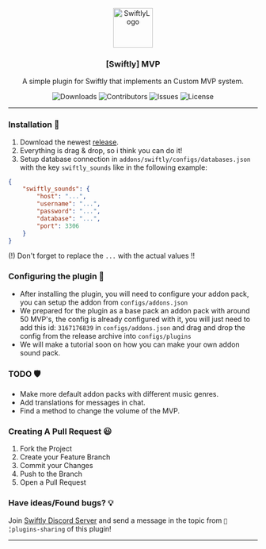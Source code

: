 <p align="center">
  <a href="https://github.com/swiftly-solution/swiftly_mvp">
    <img src="https://cdn.swiftlycs2.net/swiftly-logo.png" alt="SwiftlyLogo" width="80" height="80">
  </a>

  <h3 align="center">[Swiftly] MVP</h3>

  <p align="center">
    A simple plugin for Swiftly that implements an Custom MVP system.
    <br/>
  </p>
</p>

<p align="center">
  <img src="https://img.shields.io/github/downloads/swiftly-solution/swiftly_mvp/total" alt="Downloads"> 
  <img src="https://img.shields.io/github/contributors/swiftly-solution/swiftly_mvp?color=dark-green" alt="Contributors">
  <img src="https://img.shields.io/github/issues/swiftly-solution/swiftly_mvp" alt="Issues">
  <img src="https://img.shields.io/github/license/swiftly-solution/swiftly_mvp" alt="License">
</p>

---

### Installation 👀

1. Download the newest [release](https://github.com/swiftly-solution/swiftly_mvp/releases).
2. Everything is drag & drop, so i think you can do it!
3. Setup database connection in `addons/swiftly/configs/databases.json` with the key `swiftly_sounds` like in the following example:
```json
{
    "swiftly_sounds": {
        "host": "...",
        "username": "...",
        "password": "...",
        "database": "...",
        "port": 3306
    }
}
```
(!) Don't forget to replace the `...` with the actual values !!

### Configuring the plugin 🧐

* After installing the plugin, you will need to configure your addon pack, you can setup the addon from ``configs/addons.json``
* We prepared for the plugin as a base pack an addon pack with around 50 MVP's, the config is already configured with it, you will just need to add this id: ``3167176839`` in ``configs/addons.json`` and drag and drop the config from the release archive into ``configs/plugins``
* We will make a tutorial soon on how you can make your own addon sound pack.

### TODO 🛡️

* Make more default addon packs with different music genres.
* Add translations for messages in chat.
* Find a method to change the volume of the MVP.

### Creating A Pull Request 😃

1. Fork the Project
2. Create your Feature Branch
3. Commit your Changes
4. Push to the Branch
5. Open a Pull Request

### Have ideas/Found bugs? 💡
Join [Swiftly Discord Server](https://swiftlycs2.net/discord) and send a message in the topic from `📕╎plugins-sharing` of this plugin!

---